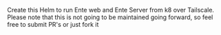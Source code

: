 Create this Helm to run Ente web and Ente Server from k8 over Tailscale. 
Please note that this is not going to be maintained going forward, so feel free to submit PR's or just fork it